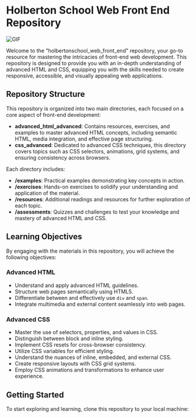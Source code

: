 # Holberton School Web Front End Repository

![GIF](https://media.giphy.com/media/v1.Y2lkPTc5MGI3NjExMWpjdWRwZ2YxNjNnc3hwMThydmhsdWw4NjNpaGZxdXZ5Zzh0bWgxdiZlcD12MV9pbnRlcm5hbF9naWZfYnlfaWQmY3Q9Zw/L1R1tvI9svkIWwpVYr/giphy.gif)

Welcome to the "holbertonschool_web_front_end" repository, your go-to resource for mastering the intricacies of front-end web development. This repository is designed to provide you with an in-depth understanding of advanced HTML and CSS, equipping you with the skills needed to create responsive, accessible, and visually appealing web applications.

## Repository Structure

This repository is organized into two main directories, each focused on a core aspect of front-end development:

- **advanced_html_advanced**: Contains resources, exercises, and examples to master advanced HTML concepts, including semantic HTML, media integration, and effective page structuring.
- **css_advanced**: Dedicated to advanced CSS techniques, this directory covers topics such as CSS selectors, animations, grid systems, and ensuring consistency across browsers.

Each directory includes:

- **/examples**: Practical examples demonstrating key concepts in action.
- **/exercises**: Hands-on exercises to solidify your understanding and application of the material.
- **/resources**: Additional readings and resources for further exploration of each topic.
- **/assessments**: Quizzes and challenges to test your knowledge and mastery of advanced HTML and CSS.

## Learning Objectives

By engaging with the materials in this repository, you will achieve the following objectives:

### Advanced HTML
- Understand and apply advanced HTML guidelines.
- Structure web pages semantically using HTML5.
- Differentiate between and effectively use `div` and `span`.
- Integrate multimedia and external content seamlessly into web pages.

### Advanced CSS
- Master the use of selectors, properties, and values in CSS.
- Distinguish between block and inline styling.
- Implement CSS resets for cross-browser consistency.
- Utilize CSS variables for efficient styling.
- Understand the nuances of inline, embedded, and external CSS.
- Create responsive layouts with CSS grid systems.
- Employ CSS animations and transformations to enhance user experience.

## Getting Started

To start exploring and learning, clone this repository to your local machine: